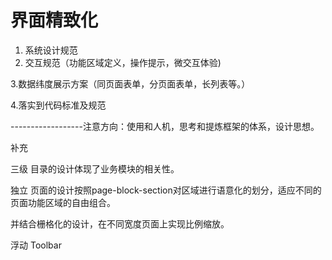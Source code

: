 # 界面精致化

1. 系统设计规范
2. 交互规范（功能区域定义，操作提示，微交互体验\)

3.数据纬度展示方案（同页面表单，分页面表单，长列表等。）

4.落实到代码标准及规范

------------------注意方向：使用和人机，思考和提炼框架的体系，设计思想。

补充



三级 目录的设计体现了业务模块的相关性。

独立 页面的设计按照page-block-section对区域进行语意化的划分，适应不同的页面功能区域的自由组合。

并结合栅格化的设计，在不同宽度页面上实现比例缩放。

浮动 Toolbar

